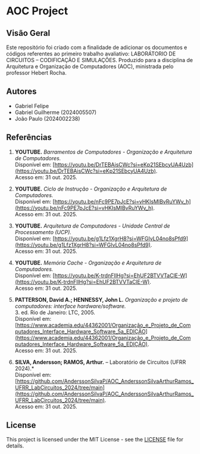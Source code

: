 # AOC Project

## Visão Geral
Este repositório foi criado com a finalidade de adicionar os documentos e códigos referentes ao primeiro trabalho avaliativo: LABORÁTORIO DE CIRCUITOS – CODIFICAÇÃO E SIMULAÇÕES. Produzido para a disciplina de Arquitetura e Organização de Computadores (AOC), ministrada pelo professor Hebert Rocha.

## Autores
- Gabriel Felipe
- Gabriel Guilherme (2024005507)
- João Paulo (2024002238)




## Referências

1. **YOUTUBE.** *Barramentos de Computadores - Organização e Arquitetura de Computadores.*  
   Disponível em: [https://youtu.be/DrTEBAisCWc?si=eKp21SEbcyUA4Uzb](https://youtu.be/DrTEBAisCWc?si=eKp21SEbcyUA4Uzb).  
   Acesso em: 31 out. 2025.

2. **YOUTUBE.** *Ciclo de Instrução - Organização e Arquitetura de Computadores.*  
   Disponível em: [https://youtu.be/nFc9PE7pJcE?si=vHKIsMlBvRuYWv_h](https://youtu.be/nFc9PE7pJcE?si=vHKIsMlBvRuYWv_h).  
   Acesso em: 31 out. 2025.

3. **YOUTUBE.** *Arquitetura de Computadores - Unidade Central de Processamento (UCP).*  
   Disponível em: [https://youtu.be/g1Lfz1XgrH8?si=WFGIvL04no8sPfd9](https://youtu.be/g1Lfz1XgrH8?si=WFGIvL04no8sPfd9).  
   Acesso em: 31 out. 2025.

4. **YOUTUBE.** *Memória Cache - Organização e Arquitetura de Computadores.*  
   Disponível em: [https://youtu.be/K-trdnFIlHg?si=EhUF2BTVVTaClE-W](https://youtu.be/K-trdnFIlHg?si=EhUF2BTVVTaClE-W).  
   Acesso em: 31 out. 2025.

5. **PATTERSON, David A.; HENNESSY, John L.** *Organização e projeto de computadores: interface hardware/software.*  
   3. ed. Rio de Janeiro: LTC, 2005.  
   Disponível em: [https://www.academia.edu/44362001/Organização_e_Projeto_de_Computadores_Interface_Hardware_Software_5a_EDIÇÃO](https://www.academia.edu/44362001/Organização_e_Projeto_de_Computadores_Interface_Hardware_Software_5a_EDIÇÃO).  
   Acesso em: 31 out. 2025.

6. **SILVA, Andersson; RAMOS, Arthur.**  – Laboratório de Circuitos (UFRR 2024).*  
   Disponível em: [https://github.com/AnderssonSilvaP/AOC_AnderssonSilvaArthurRamos_UFRR_LabCircuitos_2024/tree/main](https://github.com/AnderssonSilvaP/AOC_AnderssonSilvaArthurRamos_UFRR_LabCircuitos_2024/tree/main).  
   Acesso em: 31 out. 2025.


## License
This project is licensed under the MIT License - see the [LICENSE](LICENSE) file for details.
